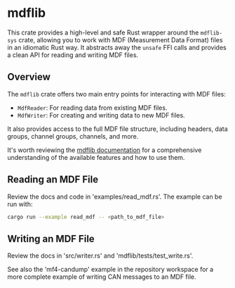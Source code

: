 # mdflib

This crate provides a high-level and safe Rust wrapper around the `mdflib-sys` crate, allowing you to work with MDF (Measurement Data Format) files in an idiomatic Rust way. It abstracts away the `unsafe` FFI calls and provides a clean API for reading and writing MDF files.

## Overview

The `mdflib` crate offers two main entry points for interacting with MDF files:

- `MdfReader`: For reading data from existing MDF files.
- `MdfWriter`: For creating and writing data to new MDF files.

It also provides access to the full MDF file structure, including headers, data groups, channel groups, channels, and more.

It's worth reviewing the [mdflib documentation](https://ihedvall.github.io/mdflib) for a comprehensive understanding of the available features and how to use them.

## Reading an MDF File

Review the docs and code in 'examples/read_mdf.rs'. The example can be run with:

```bash
cargo run --example read_mdf -- <path_to_mdf_file>
```

## Writing an MDF File

Review the docs in 'src/writer.rs' and 'mdflib/tests/test_write.rs'.

See also the 'mf4-candump' example in the repository workspace for a more complete example of writing CAN messages to an MDF file.

